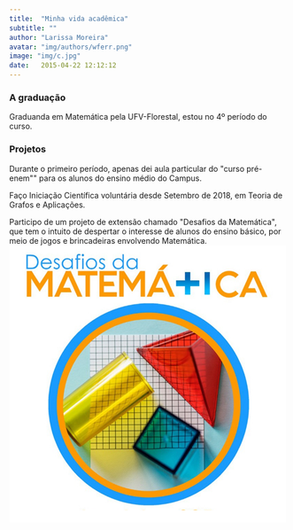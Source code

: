```yaml
---
title:  "Minha vida acadêmica"
subtitle: ""
author: "Larissa Moreira"
avatar: "img/authors/wferr.png"
image: "img/c.jpg"
date:   2015-04-22 12:12:12
---
```


### A graduação
Graduanda em Matemática pela UFV-Florestal, estou no 4º período do curso.

### Projetos
Durante o primeiro período, apenas dei aula particular do "curso pré-enem"" para os alunos do ensino médio do Campus. 

Faço Iniciação Científica voluntária desde Setembro de 2018, em Teoria de Grafos e Aplicações.

Participo de um projeto de extensão chamado "Desafios da Matemática", que tem o intuito de despertar o interesse de alunos do ensino básico, por meio de jogos e brincadeiras envolvendo Matemática.
<br><img src="img/desmat.png" height="500" width="500">